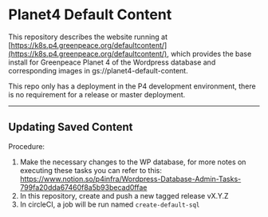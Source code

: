 # Planet4 Default Content

This repository describes the website running at [https://k8s.p4.greenpeace.org/defaultcontent/](https://k8s.p4.greenpeace.org/defaultcontent/), which provides the base install for Greenpeace Planet 4 of the Wordpress database and corresponding images in gs://planet4-default-content.

This repo only has a deployment in the P4 development environment, there is no requirement for a release or master deployment.

---

## Updating Saved Content
Procedure:
1. Make the necessary changes to the WP database, for more notes on
executing these tasks you can refer to this:  https://www.notion.so/p4infra/Wordpress-Database-Admin-Tasks-799fa20dda67460f8a5b93becad0ffae
2. In this repository, create and push a new tagged release vX.Y.Z
3. In circleCI, a job will be run named `create-default-sql`
